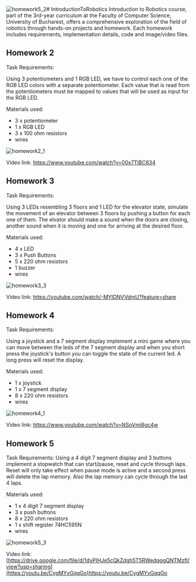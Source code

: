 ![homework5_2](https://github.com/bogdan017/IntroductionToRobotics/assets/54263191/1d222045-5a62-4e23-ac7e-ec318c249aa8)# IntroductionToRobotics
Introduction to Robotics course, part of the 3rd-year curriculum at the Faculty of Computer Science, University of Bucharest, offers a comprehensive exploration of the field of robotics through hands-on projects and homework. Each homework includes requirements, implementation details, code and image/video files.
## Homework 2
Task Requirements:

Using 3 potentiometers and 1 RGB LED, we have to control each one of the RGB LED colors with a separate potentiometer. Each value that is read from the potentiometers must be mapped to values that will be used as input for the RGB LED.

Materials used: 

- 3 x potentiometer
- 1 x RGB LED
- 3 x 100 ohm resistors
- wires
  
![homework2_1](https://github.com/bogdan017/IntroductionToRobotics/assets/54263191/07342555-c3c9-4eac-a5a4-80e7b9e694e2)

Video link: https://www.youtube.com/watch?v=00x7TlBC634


## Homework 3
Task Requirements:

Using 3 LEDs resembling 3 floors and 1 LED for the elevator state, simulate the movement of an elevator between 3 floors by pushing a button for each one of them. The elvator should make a sound when the doors are closing, another sound when it is moving and one for arriving at the desired floor.

Materials used:
- 4 x LED
- 3 x Push Buttons
- 5 x 220 ohm resistors
- 1 buzzer
- wires

![homework3_3](https://github.com/bogdan017/IntroductionToRobotics/assets/54263191/1daf9a84-5ed3-4b8d-ad2c-f414f47ef081)

Video link: https://youtube.com/watch/-MYIDNVVdmU?feature=share

## Homework 4
Task Requirements:

Using a joystick and a 7 segment display implement a mini game where you can move between the leds of the 7 segment display and when you short press the joystick's button you can toggle the state of the current led. A long press will reset the display.

Materials used: 
- 1 x joystick
- 1 x 7 segment display
- 8 x 220 ohm resistors
- wires

![homework4_1](https://github.com/bogdan017/IntroductionToRobotics/assets/54263191/5af9689a-07d2-49e7-97f0-4dec3cb21073)

Video link: https://www.youtube.com/watch?v=NSoVmi8gc4w 

## Homework 5
Task Requirements: 
Using a 4 digit 7 segment display and 3 buttons implement a stopwatch that can start/pause, reset and cycle through laps. Reset will only take effect when pause mode is active and a second press will delete the lap memory. Also the lap memory can cycle through the last 4 laps.

Materials used: 
- 1 x 4 digit 7 segment display
- 3 x push buttons
- 8 x 220 ohm resistors
- 1 x shift register 74HC595N
- wires

![homework5_3](https://github.com/bogdan017/IntroductionToRobotics/assets/54263191/4d3ed662-c2ec-4e6b-b0eb-7891cbeacec9)

Video link: [https://drive.google.com/file/d/1dyPIHJe5cQkZdgh5T5RWedqggQNTMzfl/view?usp=sharing](https://youtu.be/CygMYvGqgGo)https://youtu.be/CygMYvGqgGo

